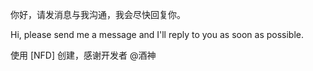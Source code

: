 你好，请发消息与我沟通，我会尽快回复你。

Hi, please send me a message and I'll reply  to you as soon as possible.


使用 [NFD] 创建，感谢开发者 @酒神
